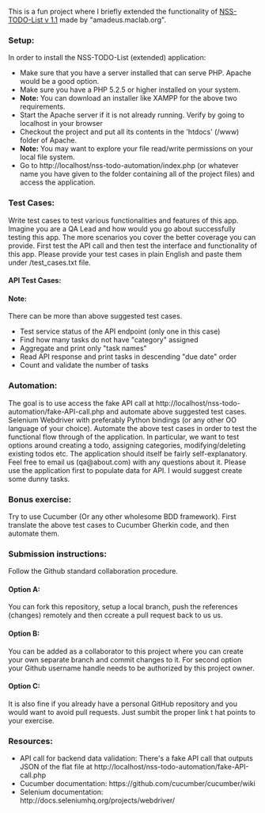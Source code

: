 This is a fun project where I briefly extended the functionality of <a href="https://github.com/amadeuspzs/TODO/tree/NSS-TODO">NSS-TODO-List v 1.1</a> made by "amadeus.maclab.org".


<h3>Setup:</h3>

In order to install the NSS-TODO-List (extended) application:
<ul>
<li>Make sure that you have a server installed that can serve PHP. Apache would be a good option.</li>
<li>Make sure you have a PHP 5.2.5 or higher installed on your system.</li>
<li><strong>Note:</strong> You can download an installer like XAMPP for the above two requirements.</li>
<li>Start the Apache server if it is not already running. Verify by going to localhost in your browser</li>
<li>Checkout the project and put all its contents in the 'htdocs' (/www) folder of Apache.</li>
<li><strong>Note:</strong> You may want to explore your file read/write permissions on your local file system.</li>
<li>Go to http://localhost/nss-todo-automation/index.php (or whatever name you have given to the folder containing all of the project files) and access the application.</li>
</ul>
<h3>Test Cases:</h3>
Write test cases to test various functionalities and features of this app. Imagine you are a QA Lead and how would you go about successfully testing this app. The more scenarios you cover the better coverage you can provide. First test the API call and then test the interface and functionality of this app. Please provide your test cases in plain English and paste them under /test_cases.txt file.

<h4>API Test Cases:</h4>


<h4>Note:</h4> There can be more than above suggested test cases.
<ul>
<li>Test service status of the API endpoint (only one in this case)</li>
<li>Find how many tasks do not have "category" assigned</li>
<li>Aggregate and print only "task names"</li>
<li>Read API response and print tasks in descending "due date" order</li>
<li>Count and validate the number of tasks</li>
</ul>

<h3>Automation:</h3>
The goal is to use access the fake API call at http://localhost/nss-todo-automation/fake-API-call.php and automate above suggested test cases. 
Selenium Webdriver with preferably Python bindings (or any other OO language of your choice). Automate the above test cases in order to test the functional flow through of the application. In particular, we want to test options around creating a todo, assigning categories, modifying/deleting existing todos etc. The application should itself be fairly self-explanatory. Feel free to email us (qa@about.com) with any questions about it. Please use the application first to populate data for API. I would suggest create some dunny tasks.


<h3>Bonus exercise:</h3>
Try to use Cucumber (Or any other wholesome BDD framework). First translate the above test cases to Cucumber Gherkin code, and then automate them.

<h3>Submission instructions:</h3>
Follow the Github standard collaboration procedure. 
<h4>Option A:</h4> You can fork this repository, setup a local branch, push the references (changes) remotely and then ccreate a pull request back to us us. 
<h4>Option B:</h4>  You can be added as a collaborator to this project where you can create your own separate branch and commit changes to it. For second option your Github username handle needs to be authorized by this project owner. 
<h4>Option C:</h4> It is also fine if you already have a personal GitHub repository and you would want to avoid pull requests. Just sumbit the proper link t   hat points to your exercise.

<h3>Resources:</h3>
<ul>
<li>API call for backend data validation: There's a fake API call that outputs JSON of the flat file at http://localhost/nss-todo-automation/fake-API-call.php </li>
<li>Cucumber documentation: https://github.com/cucumber/cucumber/wiki </li>
<li>Selenium documentation: http://docs.seleniumhq.org/projects/webdriver/ </li>
</ul>



